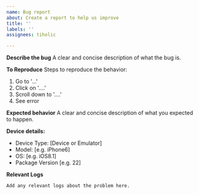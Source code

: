 ```yaml
---
name: Bug report
about: Create a report to help us improve
title: ''
labels: ''
assignees: tiholic

---
```


**Describe the bug**
A clear and concise description of what the bug is.

**To Reproduce**
Steps to reproduce the behavior:
1. Go to '...'
2. Click on '....'
3. Scroll down to '....'
4. See error

**Expected behavior**
A clear and concise description of what you expected to happen.

**Device details:**
 - Device Type: [Device or Emulator]
 - Model: [e.g. iPhone6]
 - OS: [e.g. iOS8.1]
 - Package Version [e.g. 22]

**Relevant Logs**
```
Add any relevant logs about the problem here.
```
